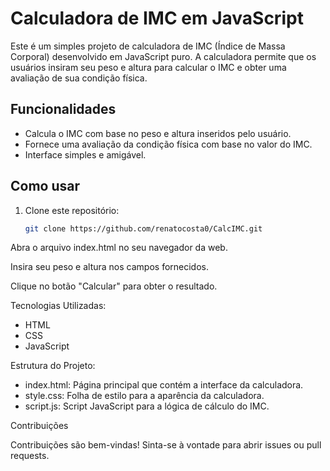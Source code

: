 # Calculadora de IMC em JavaScript

Este é um simples projeto de calculadora de IMC (Índice de Massa Corporal) desenvolvido em JavaScript puro. A calculadora permite que os usuários insiram seu peso e altura para calcular o IMC e obter uma avaliação de sua condição física.

## Funcionalidades

- Calcula o IMC com base no peso e altura inseridos pelo usuário.
- Fornece uma avaliação da condição física com base no valor do IMC.
- Interface simples e amigável.

## Como usar

1. Clone este repositório:

   ```bash
   git clone https://github.com/renatocosta0/CalcIMC.git
Abra o arquivo index.html no seu navegador da web.

Insira seu peso e altura nos campos fornecidos.

Clique no botão "Calcular" para obter o resultado.

Tecnologias Utilizadas:
- HTML
- CSS
- JavaScript

Estrutura do Projeto:
- index.html: Página principal que contém a interface da calculadora.
- style.css: Folha de estilo para a aparência da calculadora.
- script.js: Script JavaScript para a lógica de cálculo do IMC.

Contribuições

Contribuições são bem-vindas! Sinta-se à vontade para abrir issues ou pull requests.
